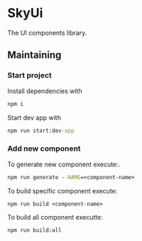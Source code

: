 # SkyUi

The UI components library.

## Maintaining

### Start project

Install dependencies with
```cmd
npm i
```

Start dev app with
```cmd
npm run start:dev-app
```

### Add new component

To generate new component execute:.

```cmd
npm run generate --NAME=<component-name>
```

To build specific component execute:

```cmd
npm run build <component-name>
```

To build all component executte:

```cmd
npm run build:all
```

